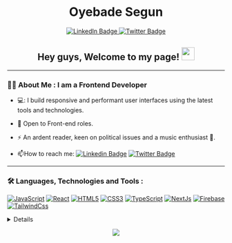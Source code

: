 <!-- header -->
<div id="header" align="center">
<!--   <img src="https://media.giphy.com/media/M9gbBd9nbDrOTu1Mqx/giphy.gif" width="100"/> -->
  
  
  <div id="badges">
    <h1>Oyebade Segun </h1>
  <a href="https://www.linkedin.com/in/samuel-oyebade">
    <img src="https://img.shields.io/badge/LinkedIn-blue?style=for-the-badge&logo=linkedin&logoColor=white" alt="LinkedIn Badge"/>
  </a>
  <a href="https://twitter.com/samsegun10">
    <img src="https://img.shields.io/badge/Twitter-blue?style=for-the-badge&logo=twitter&logoColor=white" alt="Twitter Badge"/>
  </a>
</div>
  <h2>
  Hey guys, Welcome to my page!
  <img src="https://media.giphy.com/media/hvRJCLFzcasrR4ia7z/giphy.gif" width="30px"/>
</h2>
</div>

---

### :man_technologist: About Me : I am a Frontend Developer

- 💻: I build responsive and performant user interfaces using the latest tools and technologies.

- :seedling: Open to Front-end roles.

- :zap: An ardent reader, keen on political issues and a music enthusiast 🎵.

- :mailbox:How to reach me: [![Linkedin Badge](https://img.shields.io/badge/-LinkedIn-blue?style=flat&logo=Linkedin&logoColor=white)](https://www.linkedin.com/in/samuel-oyebade) [![Twitter Badge](https://img.shields.io/badge/-Twitter-blue?style=flat&logo=twitter&logoColor=white)](https://www.twitter.com/samsegun10)

---

### :hammer_and_wrench: Languages, Technologies and Tools :
[![JavaScript](https://img.shields.io/badge/javascript-black?style=for-the-badge&logo=javascript)](https://github.com/samsegun)
[![React](https://img.shields.io/badge/react-black?style=for-the-badge&logo=react)](https://github.com/samsegun)
[![HTML5](https://img.shields.io/badge/html5-black?style=for-the-badge&logo=html5)](https://github.com/samsegun)
[![CSS3](https://img.shields.io/badge/css3-black?style=for-the-badge&logo=css3)](https://github.com/samsegun)
[![TypeScript](https://img.shields.io/badge/typescript-black?style=for-the-badge&logo=typescript)](https://github.com/samsegun)
[![NextJs](https://img.shields.io/badge/next.js-black?style=for-the-badge&logo=nextdotjs)](https://github.com/samsegun)
[![Firebase](https://img.shields.io/badge/firebase-black?style=for-the-badge&logo=firebase)](https://github.com/samsegun)
[![TailwindCss](https://img.shields.io/badge/tailwindcss-black?style=for-the-badge&logo=tailwindcss)](https://github.com/samsegun)

<details>
<p align="center">
  <a href="https://github.com/samsegun">
    <img src="http://github-profile-summary-cards.vercel.app/api/cards/profile-details?username=samsegun&theme=transparent" />
  </a>
  <a href="https://github.com/samsegun">
    <img src="https://github-readme-streak-stats.herokuapp.com/?user=samsegun&hide_border=true&card_width=338&theme=transparent" />
  </a>
<!--   <a href="https://github.com/samsegun">
    <img src="http://github-profile-summary-cards.vercel.app/api/cards/stats?username=samsegun&theme=transparent" />
  </a> -->
  <a href="https://github.com/samsegun">
    <img src="https://github-readme-stats.vercel.app/api/top-langs/?username=samsegun&&card_width=699&hide_border=true&theme=transparent" />
  </a>
</p>
</details>

<p align="center">
  <a href="https://github.com/samsegun">
    <img src="https://komarev.com/ghpvc/?username=samsegun&color=blue&style=flat)" />
  </a>
</p>
  
